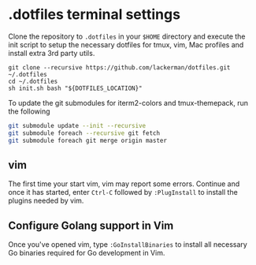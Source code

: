 # .dotfiles terminal settings

Clone the repository to `.dotfiles` in your `$HOME` directory and execute the init script
to setup the necessary dotfiles for tmux, vim, Mac profiles and install extra 3rd party utils.

```
git clone --recursive https://github.com/lackerman/dotfiles.git ~/.dotfiles
cd ~/.dotfiles
sh init.sh bash "${DOTFILES_LOCATION}"
```

To update the git submodules for iterm2-colors and tmux-themepack, run the following
```bash
git submodule update --init --recursive
git submodule foreach --recursive git fetch
git submodule foreach git merge origin master
```

## vim

The first time your start vim, vim may report some errors. Continue and once it has started,
enter `Ctrl-C` followed by `:PlugInstall` to install the plugins needed by vim.

## Configure Golang support in Vim

Once you've opened vim, type `:GoInstallBinaries` to install all necessary
Go binaries required for Go development in Vim.

